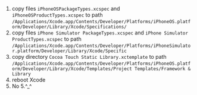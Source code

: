   1. copy files `iPhoneOSPackageTypes.xcspec` and `iPhoneOSProductTypes.xcspec` to path `/Applications/Xcode.app/Contents/Developer/Platforms/iPhoneOS.platform/Developer/Library/Xcode/Specifications/ `
  2. copy files `iPhone Simulator PackageTypes.xcspec` and `iPhone Simulator ProductTypes.xcspec` to path `/Applications/Xcode.app/Contents/Developer/Platforms/iPhoneSimulator.platform/Developer/Library/Xcode/Specific `
  3. copy directory `Cocoa Touch Static Library.xctemplate` to path `/Applications/Xcode.app/Contents/Developer/Platforms/iPhoneOS.platform/Developer/Library/Xcode/Templates/Project Templates/Framework & Library`
  4. reboot Xcode
  5. No 5.^_^

  